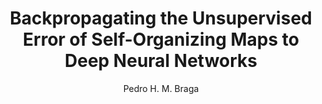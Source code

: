 ---
paperId: 69
author: Pedro H. M. Braga
publicationauthor: Braga, P. H. M.
title: Backpropagating the Unsupervised Error of Self-Organizing Maps to Deep Neural Networks
pdf: Poster_Braga_Pedro.pdf
poster: --
alt: --
type: Poster
topic: Machine Learning
link: https://research.latinxinai.org/papers/neurips/2019/pdf/Poster_Braga_Pedro.pdf
conference: neurips
year: 2019
tags: neurips-2019
location: Vancouver, Canada
---